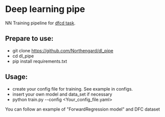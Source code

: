 # Deep learning pipe

NN Training pipeline for [dfcd task](https://www.kaggle.com/c/deepfake-detection-challenge/overview).

## Prepare to use:
  * git clone https://github.com/Northengard/dl_pipe
  * cd dl_pipe
  * pip install requirements.txt  
 
## Usage:
  * create your config file for training. See example in configs.
  * insert your own model and data_set if necessary
  * python train.py --config <Your_config_file.yaml>
  
You can follow an example of "ForwardRegression model" and DFC dataset
  